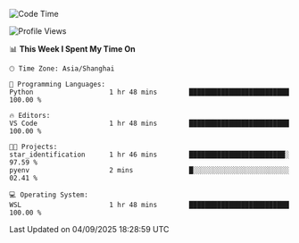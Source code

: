 <!--START_SECTION:waka-->
![Code Time](http://img.shields.io/badge/Code%20Time-3%2C098%20hrs%2018%20mins-blue)

![Profile Views](http://img.shields.io/badge/Profile%20Views-0-blue)

📊 **This Week I Spent My Time On** 

```text
🕑︎ Time Zone: Asia/Shanghai

💬 Programming Languages: 
Python                   1 hr 48 mins        █████████████████████████   100.00 % 

🔥 Editors: 
VS Code                  1 hr 48 mins        █████████████████████████   100.00 % 

🐱‍💻 Projects: 
star_identification      1 hr 46 mins        ████████████████████████░   97.59 % 
pyenv                    2 mins              █░░░░░░░░░░░░░░░░░░░░░░░░   02.41 % 

💻 Operating System: 
WSL                      1 hr 48 mins        █████████████████████████   100.00 % 
```


 Last Updated on 04/09/2025 18:28:59 UTC
<!--END_SECTION:waka-->